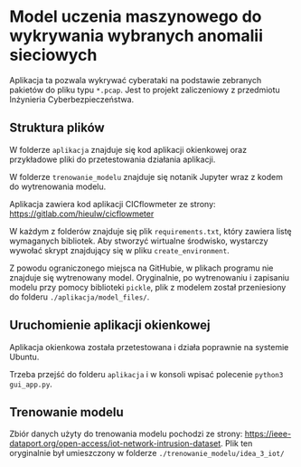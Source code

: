 # Model uczenia maszynowego do wykrywania wybranych anomalii sieciowych

Aplikacja ta pozwala wykrywać cyberataki na podstawie zebranych pakietów do pliku typu `*.pcap`. Jest to projekt zaliczeniowy z przedmiotu Inżynieria Cyberbezpieczeństwa.

## Struktura plików

W folderze `aplikacja` znajduje się kod aplikacji okienkowej oraz przykładowe pliki do przetestowania działania aplikacji.

W folderze `trenowanie_modelu` znajduje się notanik Jupyter wraz z kodem do wytrenowania modelu.

Aplikacja zawiera kod aplikacji CICflowmeter ze strony: https://gitlab.com/hieulw/cicflowmeter

W każdym z folderów znajduje się plik `requirements.txt`, który zawiera listę wymaganych bibliotek. Aby stworzyć wirtualne środwisko, wystarczy wywołać skrypt znajdujący się w pliku `create_environment`.

Z powodu ograniczonego miejsca na GitHubie, w plikach programu nie znajduje się wytrenowany model. Oryginalnie, po wytrenowaniu i zapisaniu modelu przy pomocy biblioteki `pickle`, plik z modelem został przeniesiony do folderu `./aplikacja/model_files/`.

## Uruchomienie aplikacji okienkowej

Aplikacja okienkowa została przetestowana i działa poprawnie na systemie Ubuntu.

Trzeba przejść do folderu `aplikacja` i w konsoli wpisać polecenie `python3 gui_app.py`.

## Trenowanie modelu

Zbiór danych użyty do trenowania modelu pochodzi ze strony: https://ieee-dataport.org/open-access/iot-network-intrusion-dataset. Plik ten oryginalnie był umieszczony w folderze `./trenowanie_modelu/idea_3_iot/` 
